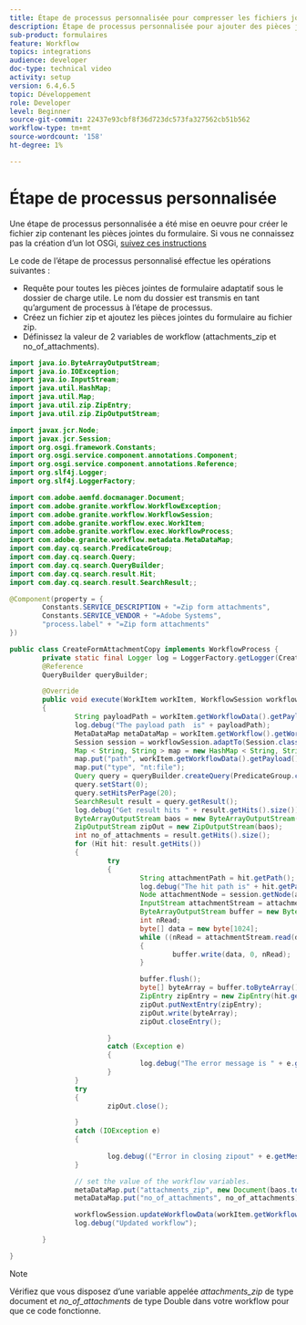 ```yaml
---
title: Étape de processus personnalisée pour compresser les fichiers joints
description: Étape de processus personnalisée pour ajouter des pièces jointes de formulaire adaptatif à un fichier zip et stocker le fichier zip dans une variable de processus
sub-product: formulaires
feature: Workflow
topics: integrations
audience: developer
doc-type: technical video
activity: setup
version: 6.4,6.5
topic: Développement
role: Developer
level: Beginner
source-git-commit: 22437e93cbf8f36d723dc573fa327562cb51b562
workflow-type: tm+mt
source-wordcount: '158'
ht-degree: 1%

---
```



# Étape de processus personnalisée


Une étape de processus personnalisée a été mise en oeuvre pour créer le fichier zip contenant les pièces jointes du formulaire. Si vous ne connaissez pas la création d’un lot OSGi, [suivez ces instructions](https://experienceleague.adobe.com/docs/experience-manager-learn/forms/creating-your-first-osgi-bundle/create-your-first-osgi-bundle.html?lang=en)

Le code de l’étape de processus personnalisé effectue les opérations suivantes :

* Requête pour toutes les pièces jointes de formulaire adaptatif sous le dossier de charge utile. Le nom du dossier est transmis en tant qu’argument de processus à l’étape de processus.
* Créez un fichier zip et ajoutez les pièces jointes du formulaire au fichier zip.
* Définissez la valeur de 2 variables de workflow (attachments_zip et no_of_attachments).

```java
import java.io.ByteArrayOutputStream;
import java.io.IOException;
import java.io.InputStream;
import java.util.HashMap;
import java.util.Map;
import java.util.zip.ZipEntry;
import java.util.zip.ZipOutputStream;

import javax.jcr.Node;
import javax.jcr.Session;
import org.osgi.framework.Constants;
import org.osgi.service.component.annotations.Component;
import org.osgi.service.component.annotations.Reference;
import org.slf4j.Logger;
import org.slf4j.LoggerFactory;

import com.adobe.aemfd.docmanager.Document;
import com.adobe.granite.workflow.WorkflowException;
import com.adobe.granite.workflow.WorkflowSession;
import com.adobe.granite.workflow.exec.WorkItem;
import com.adobe.granite.workflow.exec.WorkflowProcess;
import com.adobe.granite.workflow.metadata.MetaDataMap;
import com.day.cq.search.PredicateGroup;
import com.day.cq.search.Query;
import com.day.cq.search.QueryBuilder;
import com.day.cq.search.result.Hit;
import com.day.cq.search.result.SearchResult;;

@Component(property = {
        Constants.SERVICE_DESCRIPTION + "=Zip form attachments",
        Constants.SERVICE_VENDOR + "=Adobe Systems",
        "process.label" + "=Zip form attachments"
})

public class CreateFormAttachmentCopy implements WorkflowProcess {
        private static final Logger log = LoggerFactory.getLogger(CreateFormAttachmentCopy.class);
        @Reference
        QueryBuilder queryBuilder;

        @Override
        public void execute(WorkItem workItem, WorkflowSession workflowSession, MetaDataMap processArguments) throws WorkflowException
        {
                String payloadPath = workItem.getWorkflowData().getPayload().toString();
                log.debug("The payload path  is" + payloadPath);
                MetaDataMap metaDataMap = workItem.getWorkflow().getWorkflowData().getMetaDataMap();
                Session session = workflowSession.adaptTo(Session.class);
                Map < String, String > map = new HashMap < String, String > ();
                map.put("path", workItem.getWorkflowData().getPayload().toString() + "/" + processArguments.get("PROCESS_ARGS", "string").toString());
                map.put("type", "nt:file");
                Query query = queryBuilder.createQuery(PredicateGroup.create(map), workflowSession.adaptTo(Session.class));
                query.setStart(0);
                query.setHitsPerPage(20);
                SearchResult result = query.getResult();
                log.debug("Get result hits " + result.getHits().size());
                ByteArrayOutputStream baos = new ByteArrayOutputStream();
                ZipOutputStream zipOut = new ZipOutputStream(baos);
                int no_of_attachments = result.getHits().size();
                for (Hit hit: result.getHits())
                {
                        try
                        {
                                String attachmentPath = hit.getPath();
                                log.debug("The hit path is" + hit.getPath());
                                Node attachmentNode = session.getNode(attachmentPath + "/jcr:content");
                                InputStream attachmentStream = attachmentNode.getProperty("jcr:data").getBinary().getStream();
                                ByteArrayOutputStream buffer = new ByteArrayOutputStream();
                                int nRead;
                                byte[] data = new byte[1024];
                                while ((nRead = attachmentStream.read(data, 0, data.length)) != -1)
                                {
                                        buffer.write(data, 0, nRead);
                                }

                                buffer.flush();
                                byte[] byteArray = buffer.toByteArray();
                                ZipEntry zipEntry = new ZipEntry(hit.getTitle());
                                zipOut.putNextEntry(zipEntry);
                                zipOut.write(byteArray);
                                zipOut.closeEntry();

                        } 
                        catch (Exception e)
                        {
                                log.debug("The error message is " + e.getMessage());
                        }
                }
                try
                {
                        zipOut.close();

                }
                catch (IOException e)
                {
                        
                        log.debug(("Error in closing zipout" + e.getMessage()));
                }

                // set the value of the workflow variables.
                metaDataMap.put("attachments_zip", new Document(baos.toByteArray()));
                metaDataMap.put("no_of_attachments", no_of_attachments);

                workflowSession.updateWorkflowData(workItem.getWorkflow(), workItem.getWorkflow().getWorkflowData());
                log.debug("Updated workflow");

        }

}
```

>[!NOTE]
>
> Vérifiez que vous disposez d’une variable appelée *attachments_zip* de type document et *no_of_attachments* de type Double dans votre workflow pour que ce code fonctionne.


